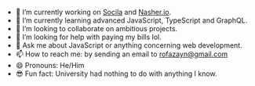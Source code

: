 - 🔭  I’m currently working on [Socila](https://socila.rofazayn.me) and [Nasher.io](https://nasher.io).
- 🌱  I’m currently learning advanced JavaScript, TypeScript and GraphQL.
- 👯  I’m looking to collaborate on ambitious projects.
- 🤔  I’m looking for help with paying my bills lol.
- 💬  Ask me about JavaScript or anything concerning web development.
- 📫  How to reach me: by sending an email to [rofazayn@gmail.com](rofazayn@gmail.com)
- 😄  Pronouns: He/Him
- 😎  Fun fact: University had nothing to do with anything I know.

